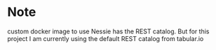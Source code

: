 # Note

custom docker image to use Nessie has the REST catalog. But for this project I am currently using the default REST catalog from tabular.io
